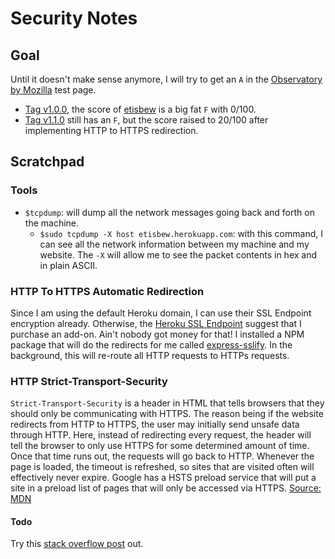 # Security Notes

## Goal
Until it doesn't make sense anymore, I will try to get an `A` in the [Observatory by Mozilla](https://observatory.mozilla.org/) test page.
- [Tag v1.0.0](https://github.com/gvela024/etisbew/releases/tag/v1.0.0), the score of [etisbew](https://github.com/gvela024/etisbew/) is a big fat `F` with 0/100.
- [Tag v1.1.0](https://github.com/gvela024/etisbew/releases/tag/v1.1.0) still has an `F`, but the score raised to 20/100 after implementing HTTP to HTTPS redirection.

## Scratchpad

### Tools
- `$tcpdump`:  will dump all the network messages going back and forth on the machine.
  - `$sudo tcpdump -X host etisbew.herokuapp.com`: with this command, I can see all the network information between my machine and my website. The `-X` will allow me to see the packet contents in hex and in plain ASCII.

### HTTP To HTTPS Automatic Redirection
Since I am using the default Heroku domain, I can use their SSL Endpoint encryption already. Otherwise, the [Heroku SSL Endpoint](https://devcenter.heroku.com/articles/ssl-endpoint) suggest that I purchase an add-on. Ain't nobody got money for that! I installed a NPM package that will do the redirects for me called [express-sslify](https://github.com/florianheinemann/express-sslify). In the background, this will re-route all HTTP requests to HTTPs requests.

### HTTP Strict-Transport-Security
`Strict-Transport-Security` is a header in HTML that tells browsers that they should only be communicating with HTTPS. The reason being if the website redirects from HTTP to HTTPS, the user may initially send unsafe data through HTTP. Here, instead of redirecting every request, the header will tell the browser to only use HTTPS for some determined amount of time. Once that time runs out, the requests will go back to HTTP. Whenever the page is loaded, the timeout is refreshed, so sites that are visited often will effectively never expire. Google has a HSTS preload service that will put a site in a preload list of pages that will only be accessed via HTTPS. [Source: MDN](https://developer.mozilla.org/en-US/docs/Web/HTTP/Headers/Strict-Transport-Security)

#### Todo
Try this [stack overflow post](http://stackoverflow.com/questions/7185074/heroku-nodejs-http-to-https-ssl-forced-redirect) out.
